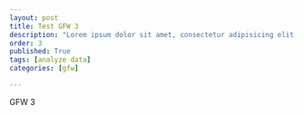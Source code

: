 ```yaml
---
layout: post
title: Test GFW 3
description: "Lorem ipsum dolor sit amet, consectetur adipisicing elit, sed do eiusmod tempor incididunt ut labore et dolore magna aliqua."
order: 3
published: True
tags: [analyze data]
categories: [gfw]

---
```


GFW 3
